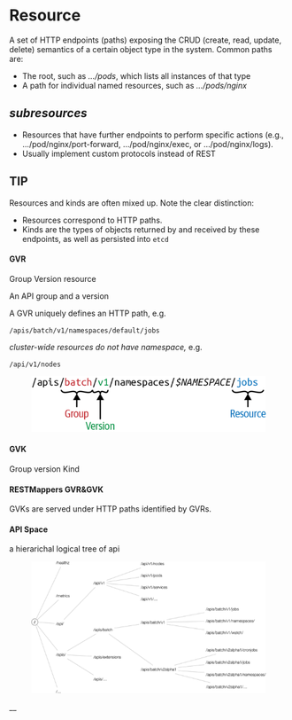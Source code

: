 # Resource

A set of HTTP endpoints (paths) exposing the CRUD (create, read, update, delete) semantics of a certain object type in the system. Common paths are:

* The root, such as _…/pods_, which lists all instances of that type
* A path for individual named resources, such as _…/pods/nginx_

## _subresources_&#x20;

* Resources that have further endpoints to perform specific actions (e.g., …/pod/nginx/port-forward, …/pod/nginx/exec, or …/pod/nginx/logs).
* Usually implement custom protocols instead of REST

## **TIP**

Resources and kinds are often mixed up. Note the clear distinction:

* Resources correspond to HTTP paths.
* Kinds are the types of objects returned by and received by these endpoints, as well as persisted into `etcd`

#### GVR

Group Version resource

An API group and a version

A GVR uniquely defines an HTTP path, e.g.

```
/apis/batch/v1/namespaces/default/jobs
```

_cluster-wide resources do not have namespace,_ e.g.

```
/api/v1/nodes
```

<figure><img src="../../../.gitbook/assets/prku_0203.png" alt=""><figcaption></figcaption></figure>

#### GVK

Group version Kind

#### RESTMappers GVR\&GVK

GVKs are served under HTTP paths identified by GVRs.

#### API Space

a hierarichal logical tree of api

<figure><img src="../../../.gitbook/assets/prku_0204.png" alt=""><figcaption></figcaption></figure>









__
